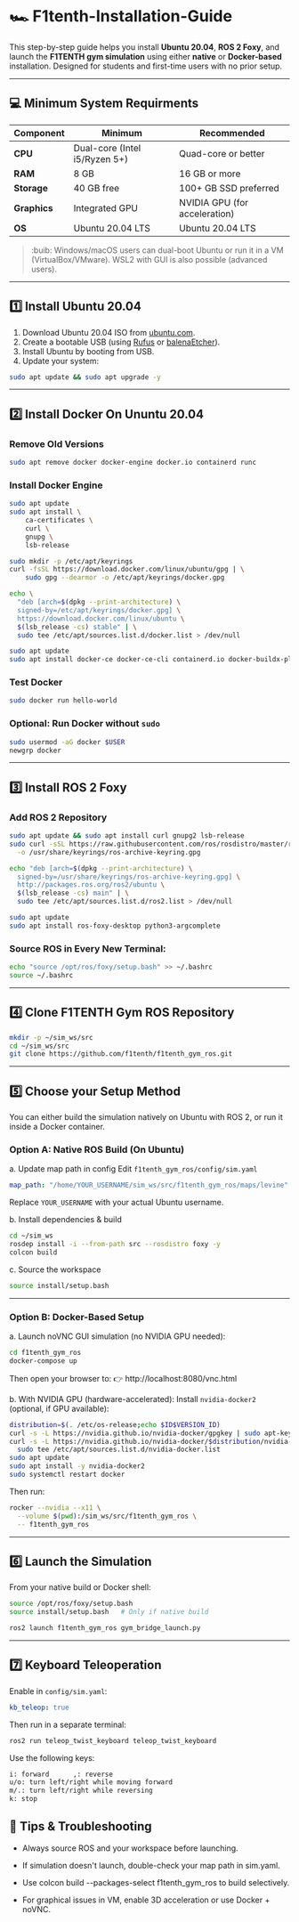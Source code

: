 # :racing_car: F1tenth-Installation-Guide

This step-by-step guide helps you install **Ubuntu 20.04**, **ROS 2 Foxy**, and launch the **F1TENTH gym simulation** using either **native** or **Docker-based** installation. Designed for students and first-time users with no prior setup.

---

## :computer: Minimum System Requirments

| Component         | Minimum                              | Recommended                          |
|------------------|---------------------------------------|--------------------------------------|
| **CPU**          | Dual-core (Intel i5/Ryzen 5+)         | Quad-core or better                  |
| **RAM**          | 8 GB                                  | 16 GB or more                        |
| **Storage**      | 40 GB free                            | 100+ GB SSD preferred                |
| **Graphics**     | Integrated GPU                        | NVIDIA GPU (for acceleration)        |
| **OS**           | Ubuntu 20.04 LTS                      | Ubuntu 20.04 LTS                     |
> :buib: Windows/macOS users can dual-boot Ubuntu or run it in a VM (VirtualBox/VMware). WSL2 with GUI is also possible (advanced users).

---

## :one: Install Ubuntu 20.04
1. Download Ubuntu 20.04 ISO from [ubuntu.com](https://releases.ubuntu.com/20.04/).
2. Create a bootable USB (using [Rufus](https://rufus.ie/) or [balenaEtcher](https://www.balena.io/etcher/)).
3. Install Ubuntu by booting from USB.
4. Update your system:

```bash
sudo apt update && sudo apt upgrade -y
```
---

## :two: Install Docker On Ununtu 20.04

### Remove Old Versions
```bash
sudo apt remove docker docker-engine docker.io containerd runc
```

### Install Docker Engine
```bash
sudo apt update
sudo apt install \
    ca-certificates \
    curl \
    gnupg \
    lsb-release

sudo mkdir -p /etc/apt/keyrings
curl -fsSL https://download.docker.com/linux/ubuntu/gpg | \
    sudo gpg --dearmor -o /etc/apt/keyrings/docker.gpg

echo \
  "deb [arch=$(dpkg --print-architecture) \
  signed-by=/etc/apt/keyrings/docker.gpg] \
  https://download.docker.com/linux/ubuntu \
  $(lsb_release -cs) stable" | \
  sudo tee /etc/apt/sources.list.d/docker.list > /dev/null

sudo apt update
sudo apt install docker-ce docker-ce-cli containerd.io docker-buildx-plugin docker-compose-plugin
```

### Test Docker
```bash
sudo docker run hello-world
```

### Optional: Run Docker without ```sudo```
```bash
sudo usermod -aG docker $USER
newgrp docker
```

---
## :three: Install ROS 2 Foxy

### Add ROS 2 Repository
```bash
sudo apt update && sudo apt install curl gnupg2 lsb-release
sudo curl -sSL https://raw.githubusercontent.com/ros/rosdistro/master/ros.key \
  -o /usr/share/keyrings/ros-archive-keyring.gpg

echo "deb [arch=$(dpkg --print-architecture) \
  signed-by=/usr/share/keyrings/ros-archive-keyring.gpg] \
  http://packages.ros.org/ros2/ubuntu \
  $(lsb_release -cs) main" | \
  sudo tee /etc/apt/sources.list.d/ros2.list > /dev/null

sudo apt update
sudo apt install ros-foxy-desktop python3-argcomplete
```

### Source ROS in Every New Terminal:
```bash
echo "source /opt/ros/foxy/setup.bash" >> ~/.bashrc
source ~/.bashrc
```


---
## :four: Clone F1TENTH Gym ROS Repository
```bash
mkdir -p ~/sim_ws/src
cd ~/sim_ws/src
git clone https://github.com/f1tenth/f1tenth_gym_ros.git
```

---
## :five: Choose your Setup Method 

You can either build the simulation natively on Ubuntu with ROS 2, or run it inside a Docker container.

### Option A: Native ROS Build (On Ubuntu)
a. Update map path in config
Edit ```f1tenth_gym_ros/config/sim.yaml```

```yaml
map_path: "/home/YOUR_USERNAME/sim_ws/src/f1tenth_gym_ros/maps/levine"
```
Replace ```YOUR_USERNAME``` with your actual Ubuntu username.

b. Install dependencies & build
```bash
cd ~/sim_ws
rosdep install -i --from-path src --rosdistro foxy -y
colcon build
```

c. Source the workspace
```bash
source install/setup.bash
```

---
### Option B: Docker-Based Setup
a. Launch noVNC GUI simulation (no NVIDIA GPU needed):
```bash
cd f1tenth_gym_ros
docker-compose up
```
Then open your browser to: 
:point_right: http://localhost:8080/vnc.html

b. With NVIDIA GPU (hardware-accelerated):
Install ```nvidia-docker2``` (optional, if GPU available):

```bash
distribution=$(. /etc/os-release;echo $ID$VERSION_ID)
curl -s -L https://nvidia.github.io/nvidia-docker/gpgkey | sudo apt-key add -
curl -s -L https://nvidia.github.io/nvidia-docker/$distribution/nvidia-docker.list | \
  sudo tee /etc/apt/sources.list.d/nvidia-docker.list
sudo apt update
sudo apt install -y nvidia-docker2
sudo systemctl restart docker
```
Then run:
```bash
rocker --nvidia --x11 \
  --volume $(pwd):/sim_ws/src/f1tenth_gym_ros \
  -- f1tenth_gym_ros
```

---

## :six: Launch the Simulation
From your native build or Docker shell:

```bash
source /opt/ros/foxy/setup.bash
source install/setup.bash   # Only if native build

ros2 launch f1tenth_gym_ros gym_bridge_launch.py
```

---
## :seven: Keyboard Teleoperation 
Enable in ```config/sim.yaml```:

```yaml
kb_teleop: true
```

Then run in a separate terminal:
```bash
ros2 run teleop_twist_keyboard teleop_twist_keyboard
```

Use the following keys:
```bash
i: forward      ,: reverse
u/o: turn left/right while moving forward
m/.: turn left/right while reversing
k: stop
```
## :toolbox: Tips & Troubleshooting
- Always source ROS and your workspace before launching.

- If simulation doesn't launch, double-check your map path in sim.yaml.

- Use colcon build --packages-select f1tenth_gym_ros to build selectively.

- For graphical issues in VM, enable 3D acceleration or use Docker + noVNC.
